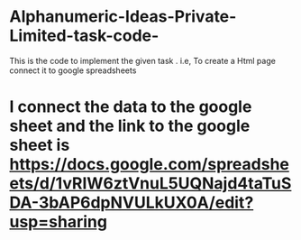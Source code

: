 # Alphanumeric-Ideas-Private-Limited-task-code-
This is the code to implement the given task . i.e, To create a Html page connect it to google spreadsheets



#  I connect the data to the google sheet and the link to the google sheet is https://docs.google.com/spreadsheets/d/1vRIW6ztVnuL5UQNajd4taTuSDA-3bAP6dpNVULkUX0A/edit?usp=sharing
